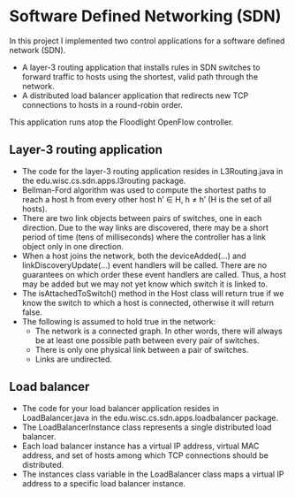 # Software Defined Networking (SDN)
In this project I implemented two control applications for a software defined network (SDN). 

* A layer-3 routing application that installs rules in SDN switches to forward traffic to hosts using the shortest, valid path through the network. 
* A distributed load balancer application that redirects new TCP connections to hosts in a round-robin order.

This application runs atop the Floodlight OpenFlow controller.

## Layer-3 routing application

* The code for the layer-3 routing application resides in L3Routing.java in the edu.wisc.cs.sdn.apps.l3routing package.
* Bellman-Ford algorithm was used to compute the shortest paths to reach a host h from every other host h’ ∈ H, h ≠ h’ (H  is the set of all hosts).
* There are two link objects between pairs of switches, one in each direction. Due to the way links are discovered, there may be a short period of time (tens of milliseconds) where the controller has a link object only in one direction.
* When a host joins the network, both the deviceAdded(...) and linkDiscoveryUpdate(...) event handlers will be called. There are no guarantees on which order these event handlers are called.  Thus, a host may be added but we may not yet know which switch it is linked to. 
* The isAttachedToSwitch() method in the Host class will return true if we know the switch to which a host is connected, otherwise it will return false. 
* The following is assumed to hold true in the network:
	* The network is a connected graph.  In other words, there will always be at least one possible path between every pair of switches.
	* There is only one physical link between a pair of switches.
	* Links are undirected.

## Load balancer

* The code for your load balancer application resides in LoadBalancer.java in the edu.wisc.cs.sdn.apps.loadbalancer package. 
* The LoadBalancerInstance class represents a single distributed load balancer. 
* Each load balancer instance has a virtual IP address, virtual MAC address, and set of hosts among which TCP connections should be distributed. 
* The instances class variable in the LoadBalancer class maps a virtual IP address to a specific load balancer instance.
